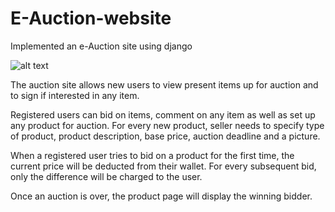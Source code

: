 # E-Auction-website
Implemented an e-Auction site using django

![alt text](https:/https://github.com/srijonsarkar/E-Auction-website/blob/master/auction_page.png?raw=true)

The auction site allows new users to view present items up for auction and to sign if interested in any item.


Registered users can bid on items, comment on any item as well as set up any product for auction. For every new product,
seller needs to specify type of product, product description, base price, auction deadline and a picture.

When a registered user tries to bid on a product for the first time, the current price will be deducted from their wallet.
For every subsequent bid, only the difference will be charged to the user.


Once an auction is over, the product page will display the winning bidder.
